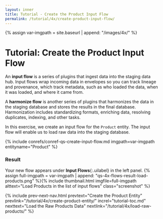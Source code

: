 ```yaml
---
layout: inner
title: Tutorial - Create the Product Input Flow
permalink: /tutorial/4x/create-product-input-flow/
---
```


{% assign var-imgpath = site.baseurl | append: "/images/4x/" %}


# Tutorial: Create the Product Input Flow

An **input flow** is a series of plugins that ingest data into the staging data hub. Input flows wrap incoming data in envelopes so you can track lineage and provenance, which track metadata, such as who loaded the data, when it was loaded, and where it came from.

A **harmonize flow** is another series of plugins that harmonizes the data in the staging database and stores the results in the final database. Harmonization includes standardizing formats, enriching data, resolving duplicates, indexing, and other tasks.

In this exercise, we create an input flow for the `Product` entity. The input flow will enable us to load raw data into the staging database.

{% include conrefs/conref-qs-create-input-flow.md imgpath=var-imgpath entityname="Product" %}


### Result

Your new flow appears under **Input Flows**{:.uilabel} in the left panel.
  {% assign full-imgpath = var-imgpath | append: "qs-4x-flows-result-load-products.png" %}{% include thumbnail.html imgfile=full-imgpath alttext="Load Products in the list of input flows" class="screenshot" %}


{% include prev-next-nav.html
  prevtext="Create the Product Entity"
  prevlink="/tutorial/4x/create-product-entity/"
  increl="tutorial-toc.md"
  nexttext="Load the Raw Products Data"
  nextlink="/tutorial/4x/load-raw-products/"
%}
